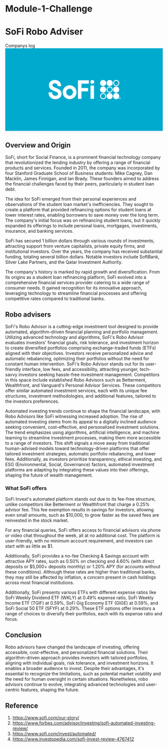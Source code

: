 # Module-1-Challenge
# SoFi  Robo Adviser
Companys log
![alt text](SoFi.jpeg)
## Overview and Origin
SoFi, short for Social Finance, is a prominent financial technology company that revolutionized the lending industry by offering a range of financial products and services. Founded in 2011, the company was incorporated by four Stanford Graduate School of Business students: Mike Cagney, Dan Macklin, James Finnigan, and Ian Brady. These founders aimed to address the financial challenges faced by their peers, particularly in student loan debt.

The idea for SoFi emerged from their personal experiences and observations of the student loan market's inefficiencies. They sought to create a platform that provided refinancing options for student loans at lower interest rates, enabling borrowers to save money over the long term. The company's initial focus was on refinancing student loans, but it quickly expanded its offerings to include personal loans, mortgages, investments, insurance, and banking services.

SoFi has secured 1 billion dollars through various rounds of investments, attracting support from venture capitalists, private equity firms, and institutional investors. Over the years, the company has received substantial funding, totaling several billion dollars. Notable investors include SoftBank, Silver Lake Partners, and the Qatar Investment Authority.

The company's history is marked by rapid growth and diversification. From its origins as a student loan refinancing platform, SoFi evolved into a comprehensive financial services provider catering to a wide range of consumer needs. It gained recognition for its innovative approach, leveraging technology to streamline financial processes and offering competitive rates compared to traditional banks.
## Robo advisers
SoFi's Robo Advisor is a cutting-edge investment tool designed to provide automated, algorithm-driven financial planning and portfolio management. Utilizing advanced technology and algorithms, SoFi's Robo Advisor evaluates investors' financial goals, risk tolerance, and investment horizon to create diversified portfolios comprising exchange-traded funds (ETFs) aligned with their objectives. Investors receive personalized advice and automatic rebalancing, optimizing their portfolios without the need for constant human intervention. SoFi's Robo Advisor stands out for its user-friendly interface, low fees, and accessibility, attracting younger, tech-savvy investors seeking hassle-free investment management. Competitors in this space include established Robo Advisors such as Betterment, Wealthfront, and Vanguard's Personal Advisor Services. These competitors offer similar automated investment services, each with its unique fee structures, investment methodologies, and additional features, tailored to the investors preferences.



Automated investing trends continue to shape the financial landscape, with Robo Advisors like SoFi witnessing increased adoption. The rise of automated investing stems from its appeal to a digitally inclined audience seeking convenient, cost-effective, and personalized investment solutions. The trend emphasizes using algorithms, artificial intelligence, and machine learning to streamline investment processes, making them more accessible to a range of investors. This shift signals a move away from traditional human-advised models toward technology-driven platforms that offer tailored investment strategies, automatic portfolio rebalancing, and lower fees. Additionally, as investors prioritize transparency, ethical investing, and ESG (Environmental, Social, Governance) factors, automated investment platforms are adapting by integrating these values into their offerings, shaping the future of wealth management. 

### What SoFi offers

SoFi Invest's automated platform stands out due to its fee-free structure, unlike competitors like Betterment or Wealthfront that charge a 0.25% advisor fee. This fee exemption results in savings for investors, allowing even small amounts, such as $10,000, to grow faster as the saved fees are reinvested in the stock market.

For any financial queries, SoFi offers access to financial advisors via phone or video chat throughout the week, all at no additional cost. The platform is user-friendly, with no minimum account requirement, and investors can start with as little as $1.

Additionally, SoFi provides a no-fee Checking & Savings account with attractive APY rates, such as 0.50% on checking and 4.60% (with direct deposits or $5,000+ deposits monthly) or 1.20% APY (for accounts without these conditions). Although these rates are higher than traditional banks, they may still be affected by inflation, a concern present in cash holdings across most financial institutions.

Additionally, SoFi presents various ETFs with different expense ratios like SoFi Weekly Dividend ETF (WKLY) at 0.49% expense ratio, SoFi Weekly Income ETF (TGIF) at 0.59%, SoFi Gig Economy ETF (GIGE) at 0.59%, and SoFi Social 50 ETF (SFYF) at 0.29%. These ETF options offer investors a range of choices to diversify their portfolios, each with its expense ratio and focus.

## Conclusion 
Robo advisors have changed the landscape of investing, offering accessible, cost-effective, and personalized financial solutions. Their algorithm-driven approach provides investors with tailored portfolios, aligning with individual goals, risk tolerance, and investment horizons. It enables a broader audience to invest. Despite their advantages, it's essential to recognize the limitations, such as potential market volatility and the need for human oversight in certain situations. Nonetheless, robo advisors continue to evolve, integrating advanced technologies and user-centric features, shaping the future.

## Reference 
1. https://www.sofi.com/our-story/
2. https://www.forbes.com/advisor/investing/sofi-automated-investing-review/
3. https://www.sofi.com/invest/automated/
4. https://www.investopedia.com/sofi-invest-review-4767412